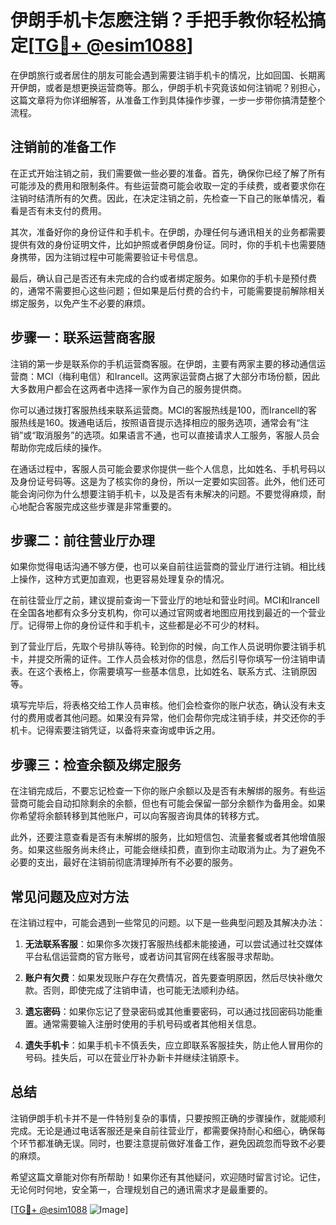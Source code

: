 # 伊朗手机卡怎麽注销？手把手教你轻松搞定[[TG💪+ @esim1088](https://t.me/s/esim1088)]

在伊朗旅行或者居住的朋友可能会遇到需要注销手机卡的情况，比如回国、长期离开伊朗，或者是想更换运营商等。那么，伊朗手机卡究竟该如何注销呢？别担心，这篇文章将为你详细解答，从准备工作到具体操作步骤，一步一步带你搞清楚整个流程。

## 注销前的准备工作

在正式开始注销之前，我们需要做一些必要的准备。首先，确保你已经了解了所有可能涉及的费用和限制条件。有些运营商可能会收取一定的手续费，或者要求你在注销时结清所有的欠费。因此，在决定注销之前，先检查一下自己的账单情况，看看是否有未支付的费用。

其次，准备好你的身份证件和手机卡。在伊朗，办理任何与通讯相关的业务都需要提供有效的身份证明文件，比如护照或者伊朗身份证。同时，你的手机卡也需要随身携带，因为注销过程中可能需要验证卡号信息。

最后，确认自己是否还有未完成的合约或者绑定服务。如果你的手机卡是预付费的，通常不需要担心这些问题；但如果是后付费的合约卡，可能需要提前解除相关绑定服务，以免产生不必要的麻烦。

## 步骤一：联系运营商客服

注销的第一步是联系你的手机运营商客服。在伊朗，主要有两家主要的移动通信运营商：MCI（梅利电信）和Irancell。这两家运营商占据了大部分市场份额，因此大多数用户都会在这两者中选择一家作为自己的服务提供商。

你可以通过拨打客服热线来联系运营商。MCI的客服热线是100，而Irancell的客服热线是160。拨通电话后，按照语音提示选择相应的服务选项，通常会有“注销”或“取消服务”的选项。如果语言不通，也可以直接请求人工服务，客服人员会帮助你完成后续的操作。

在通话过程中，客服人员可能会要求你提供一些个人信息，比如姓名、手机号码以及身份证号码等。这是为了核实你的身份，所以一定要如实回答。此外，他们还可能会询问你为什么想要注销手机卡，以及是否有未解决的问题。不要觉得麻烦，耐心地配合客服完成这些步骤是非常重要的。

## 步骤二：前往营业厅办理

如果你觉得电话沟通不够方便，也可以亲自前往运营商的营业厅进行注销。相比线上操作，这种方式更加直观，也更容易处理复杂的情况。

在前往营业厅之前，建议提前查询一下营业厅的地址和营业时间。MCI和Irancell在全国各地都有众多分支机构，你可以通过官网或者地图应用找到最近的一个营业厅。记得带上你的身份证件和手机卡，这些都是必不可少的材料。

到了营业厅后，先取个号排队等待。轮到你的时候，向工作人员说明你要注销手机卡，并提交所需的证件。工作人员会核对你的信息，然后引导你填写一份注销申请表。在这个表格上，你需要填写一些基本信息，比如姓名、联系方式、注销原因等。

填写完毕后，将表格交给工作人员审核。他们会检查你的账户状态，确认没有未支付的费用或者其他问题。如果没有异常，他们会帮你完成注销手续，并交还你的手机卡。记得索要注销凭证，以备将来查询或申诉之用。

## 步骤三：检查余额及绑定服务

在注销完成后，不要忘记检查一下你的账户余额以及是否有未解绑的服务。有些运营商可能会自动扣除剩余的余额，但也有可能会保留一部分余额作为备用金。如果你希望将余额转移到其他账户，可以向客服咨询具体的转移方式。

此外，还要注意查看是否有未解绑的服务，比如短信包、流量套餐或者其他增值服务。如果这些服务尚未终止，可能会继续扣费，直到你主动取消为止。为了避免不必要的支出，最好在注销前彻底清理掉所有不必要的服务。

## 常见问题及应对方法

在注销过程中，可能会遇到一些常见的问题。以下是一些典型问题及其解决办法：

1. **无法联系客服**：如果你多次拨打客服热线都未能接通，可以尝试通过社交媒体平台私信运营商的官方账号，或者访问其官网在线客服寻求帮助。
   
2. **账户有欠费**：如果发现账户存在欠费情况，首先要查明原因，然后尽快补缴欠款。否则，即使完成了注销申请，也可能无法顺利办结。

3. **遗忘密码**：如果你忘记了登录密码或其他重要密码，可以通过找回密码功能重置。通常需要输入注册时使用的手机号码或者其他相关信息。

4. **遗失手机卡**：如果手机卡不慎丢失，应立即联系客服挂失，防止他人冒用你的号码。挂失后，可以在营业厅补办新卡并继续注销原卡。

## 总结

注销伊朗手机卡并不是一件特别复杂的事情，只要按照正确的步骤操作，就能顺利完成。无论是通过电话客服还是亲自前往营业厅，都需要保持耐心和细心，确保每个环节都准确无误。同时，也要注意提前做好准备工作，避免因疏忽而导致不必要的麻烦。

希望这篇文章能对你有所帮助！如果你还有其他疑问，欢迎随时留言讨论。记住，无论何时何地，安全第一，合理规划自己的通讯需求才是最重要的。

[[TG💪+ @esim1088](https://t.me/s/esim1088) ![Image](https://i.postimg.cc/4NQfJmqS/Snipaste-2025-05-13-00-14-12.png)]